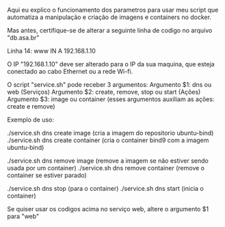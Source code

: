 Aqui eu explico o funcionamento dos parametros para usar meu script
que automatiza a manipulação e criação de imagens e containers no docker.

Mas antes, certifique-se de alterar a seguinte linha de codigo no arquivo "db.asa.br"

Linha 14:   www   IN   A   192.168.1.10

O IP "192.168.1.10" deve ser alterado para o IP da sua maquina, que esteja conectado ao cabo Ethernet ou a rede Wi-fi.

O script "service.sh" pode receber 3 argumentos:
Argumento $1: dns ou web (Serviços)
Argumento $2: create, remove, stop ou start (Ações)
Argumento $3: image ou container (esses argumentos auxiliam as ações: create e remove)

Exemplo de uso:

./service.sh dns create image       (cria a imagem do repositorio ubuntu-bind)
./service.sh dns create container   (cria o container bind9 com a imagem ubuntu-bind)

./service.sh dns remove image       (remove a imagem se não estiver sendo usada por um container)
./service.sh dns remove container   (remove o container se estiver parado)

./service.sh dns stop               (para o container)
./service.sh dns start              (inicia o container)

Se quiser usar os codigos acima no serviço web, altere o argumento $1 para "web"